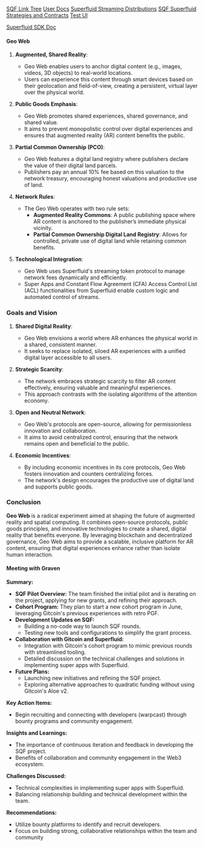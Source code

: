 [SQF Link Tree](https://linktr.ee/streamingqf)
[User Docs](https://docs.geoweb.network/concepts/streaming-quadratic-funding/)
[Superfluid Streaming Distributions](https://docs.superfluid.finance/docs/concepts/overview/distributions)
[SQF Superfluid Strategies and Contracts](https://github.com/allo-protocol/allo-v2/tree/main/contracts/strategies/_poc/sqf-superfluid)
[Test UI](https://geoweb.land/governance)

[Superfluid SDK Doc](https://docs.superfluid.finance/docs/sdk/overview)

#### Geo Web

1. **Augmented, Shared Reality**:
    
    - Geo Web enables users to anchor digital content (e.g., images, videos, 3D objects) to real-world locations.
    - Users can experience this content through smart devices based on their geolocation and field-of-view, creating a persistent, virtual layer over the physical world.
2. **Public Goods Emphasis**:
    
    - Geo Web promotes shared experiences, shared governance, and shared value.
    - It aims to prevent monopolistic control over digital experiences and ensures that augmented reality (AR) content benefits the public.
3. **Partial Common Ownership (PCO)**:
    
    - Geo Web features a digital land registry where publishers declare the value of their digital land parcels.
    - Publishers pay an annual 10% fee based on this valuation to the network treasury, encouraging honest valuations and productive use of land.
4. **Network Rules**:
    
    - The Geo Web operates with two rule sets:
        - **Augmented Reality Commons**: A public publishing space where AR content is anchored to the publisher’s immediate physical vicinity.
        - **Partial Common Ownership Digital Land Registry**: Allows for controlled, private use of digital land while retaining common benefits.
5. **Technological Integration**:
    
    - Geo Web uses Superfluid's streaming token protocol to manage network fees dynamically and efficiently.
    - Super Apps and Constant Flow Agreement (CFA) Access Control List (ACL) functionalities from Superfluid enable custom logic and automated control of streams.

### Goals and Vision

1. **Shared Digital Reality**:
    
    - Geo Web envisions a world where AR enhances the physical world in a shared, consistent manner.
    - It seeks to replace isolated, siloed AR experiences with a unified digital layer accessible to all users.
2. **Strategic Scarcity**:
    
    - The network embraces strategic scarcity to filter AR content effectively, ensuring valuable and meaningful experiences.
    - This approach contrasts with the isolating algorithms of the attention economy.
3. **Open and Neutral Network**:
    
    - Geo Web's protocols are open-source, allowing for permissionless innovation and collaboration.
    - It aims to avoid centralized control, ensuring that the network remains open and beneficial to the public.
4. **Economic Incentives**:
    
    - By including economic incentives in its core protocols, Geo Web fosters innovation and counters centralizing forces.
    - The network's design encourages the productive use of digital land and supports public goods.

### Conclusion

**Geo Web** is a radical experiment aimed at shaping the future of augmented reality and spatial computing. It combines open-source protocols, public goods principles, and innovative technologies to create a shared, digital reality that benefits everyone. By leveraging blockchain and decentralized governance, Geo Web aims to provide a scalable, inclusive platform for AR content, ensuring that digital experiences enhance rather than isolate human interaction.

#### Meeting with Graven

**Summary:**

- **SQF Pilot Overview:** The team finished the initial pilot and is iterating on the project, applying for new grants, and refining their approach.
- **Cohort Program:** They plan to start a new cohort program in June, leveraging Gitcoin's previous experiences with retro PGF.
- **Development Updates on SQF:**
    - Building a no-code way to launch SQF rounds.
    - Testing new tools and configurations to simplify the grant process.
- **Collaboration with Gitcoin and Superfluid:**
    - Integration with Gitcoin's cohort program to mimic previous rounds with streamlined tooling.
    - Detailed discussion on the technical challenges and solutions in implementing super apps with Superfluid.
- **Future Plans:**
    - Launching new initiatives and refining the SQF project.
    - Exploring alternative approaches to quadratic funding without using Gitcoin's Aloe v2.

**Key Action Items:**

- Begin recruiting and connecting with developers (warpcast) through bounty programs and community engagement.

**Insights and Learnings:**

- The importance of continuous iteration and feedback in developing the SQF project.
- Benefits of collaboration and community engagement in the Web3 ecosystem.

**Challenges Discussed:**

- Technical complexities in implementing super apps with Superfluid.
- Balancing relationship building and technical development within the team.

**Recommendations:**

- Utilize bounty platforms to identify and recruit developers.
- Focus on building strong, collaborative relationships within the team and community
